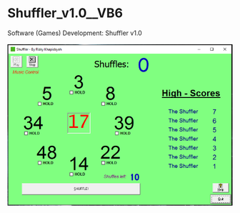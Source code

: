 # Shuffler_v1.0__VB6
Software (Games) Development: Shuffler v1.0<br><br>
<img src="https://github.com/RizkyKhapidsyah/Shuffler_v1.0__VB6/blob/master/Results/001.PNG">
